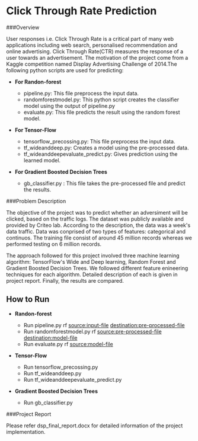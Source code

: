 # Click Through Rate Prediction

###Overview

User responses i.e. Click Through Rate is a critical part of many web applications including web search, personalised recommendation and online advertising. Click Through Rate(CTR) measures the response of a user towards an advertisement. The motivation of the project come from a Kaggle competition named Display Advertising Challenge of 2014.The following python scripts are used for predicting:

- __For Randon-forest__
  - pipeline.py: This file preprocess the input data.
  - randomforestmodel.py: This python script creates the classifier model using the output of pipeline.py
  - evaluate.py: This file predicts the result using the random forest model.

- __For Tensor-Flow__
  - tensorflow_precossing.py: This file preprocess the input data.
  - tf_wideanddeep.py: Creates a model using the pre-processed data.
  - tf_wideanddeepevaluate_predict.py: Gives prediction using the learned model.
 
- __For Gradient Boosted Decision Trees__
  - gb_classifier.py : This file takes the pre-processed file and predict the results.

###Problem Description

The objective of the project was to predict whether an adversiment will be clicked, based on the traffic logs. The dataset was publicly available and provided by Criteo lab. According to the description, the data was a week's data traffic. Data was conprised of two types of features: categorical and continuos. The training file consist of around 45 million records whereas we performed testing on 6 million records.

The approach followed for this project involved three machine learning algorithm: TensorFlow's Wide and Deep learning, Random Forest and Gradient Boosted Decision Trees. We followed different feature enineering techniques for each algorithm. Detailed description of each is given in project report. Finally, the results are compared.

## __How to Run__

- __Randon-forest__
  - Run pipeline.py rf <source:input-file> <destination:pre-processed-file>
  - Run randomforestmodel.py rf <source:pre-processed-file> <destination:model-file>
  - Run evaluate.py rf <source:model-file>

- __Tensor-Flow__
  - Run tensorflow_precossing.py
  - Run tf_wideanddeep.py
  - Run tf_wideanddeepevaluate_predict.py
 
- __Gradient Boosted Decision Trees__
  - Run gb_classifier.py <source-input-file>

###Project Report

Please refer dsp_final_report.docx for detailed information of the project implementation.
